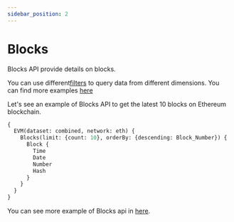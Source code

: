 ```yaml
---
sidebar_position: 2
---
```


# Blocks

Blocks API provide details on blocks. 

You can use different[filters](docs/graphql/filters.md) to query data from different dimensions. You can find more examples [here](/docs/category/blocks)

Let's see an example of Blocks API to get the latest 10 blocks on Ethereum blockchain.

```graphql
{
  EVM(dataset: combined, network: eth) {
    Blocks(limit: {count: 10}, orderBy: {descending: Block_Number}) {
      Block {
        Time
        Date
        Number
        Hash
      }
    }
  }
}
```

You can see more example of Blocks api in [here](docs/examples/blocks/blocks-api.md).
